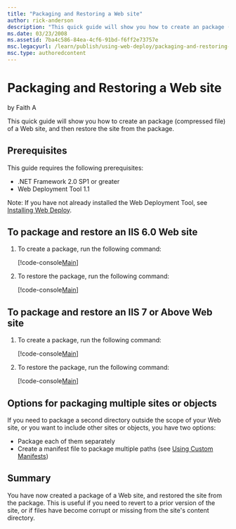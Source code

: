```yaml
---
title: "Packaging and Restoring a Web site"
author: rick-anderson
description: "This quick guide will show you how to create an package (compressed file) of a Web site, and then restore the site from the package. Prerequisites This guide..."
ms.date: 03/23/2008
ms.assetid: 7ba4c586-84ea-4cf6-91bd-f6ff2e73757e
msc.legacyurl: /learn/publish/using-web-deploy/packaging-and-restoring-a-web-site
msc.type: authoredcontent
---
```

Packaging and Restoring a Web site
====================
by Faith A

This quick guide will show you how to create an package (compressed file) of a Web site, and then restore the site from the package.

## Prerequisites

This guide requires the following prerequisites:

- .NET Framework 2.0 SP1 or greater
- Web Deployment Tool 1.1

Note: If you have not already installed the Web Deployment Tool, see [Installing Web Deploy](use-the-web-deployment-tool.md "Installing Web Deploy").

## To package and restore an IIS 6.0 Web site

1. To create a package, run the following command:  

    [!code-console[Main](packaging-and-restoring-a-web-site/samples/sample1.cmd)]
2. To restore the package, run the following command:  

    [!code-console[Main](packaging-and-restoring-a-web-site/samples/sample2.cmd)]

## To package and restore an IIS 7 or Above Web site

1. To create a package, run the following command:  

    [!code-console[Main](packaging-and-restoring-a-web-site/samples/sample3.cmd)]
2. To restore the package, run the following command:  

    [!code-console[Main](packaging-and-restoring-a-web-site/samples/sample4.cmd)]

## Options for packaging multiple sites or objects

If you need to package a second directory outside the scope of your Web site, or you want to include other sites or objects, you have two options:

- Package each of them separately
- Create a manifest file to package multiple paths (see [Using Custom Manifests](using-custom-manifests.md "Using Custom Manifests"))

## Summary

You have now created a package of a Web site, and restored the site from the package. This is useful if you need to revert to a prior version of the site, or if files have become corrupt or missing from the site's content directory.
